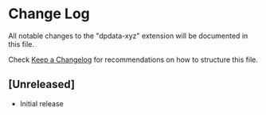 # Change Log

All notable changes to the "dpdata-xyz" extension will be documented in this file.

Check [Keep a Changelog](http://keepachangelog.com/) for recommendations on how to structure this file.

## [Unreleased]

- Initial release